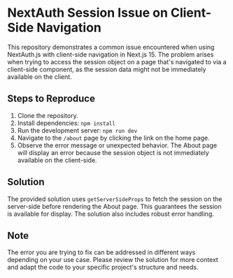 # NextAuth Session Issue on Client-Side Navigation

This repository demonstrates a common issue encountered when using NextAuth.js with client-side navigation in Next.js 15.  The problem arises when trying to access the session object on a page that's navigated to via a client-side <Link> component, as the session data might not be immediately available on the client.

## Steps to Reproduce

1. Clone the repository.
2. Install dependencies: `npm install`
3. Run the development server: `npm run dev`
4. Navigate to the `/about` page by clicking the link on the home page.
5. Observe the error message or unexpected behavior.  The About page will display an error because the session object is not immediately available on the client-side.

## Solution

The provided solution uses `getServerSideProps` to fetch the session on the server-side before rendering the About page. This guarantees the session is available for display. The solution also includes robust error handling.

## Note

The error you are trying to fix can be addressed in different ways depending on your use case. Please review the solution for more context and adapt the code to your specific project's structure and needs.